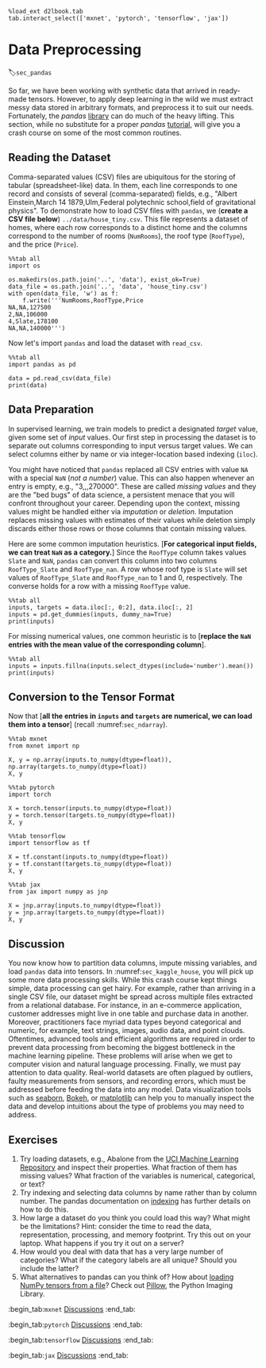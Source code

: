 ```{.python .input}
%load_ext d2lbook.tab
tab.interact_select(['mxnet', 'pytorch', 'tensorflow', 'jax'])
```

# Data Preprocessing
:label:`sec_pandas`

So far, we have been working with synthetic data
that arrived in ready-made tensors.
However, to apply deep learning in the wild
we must extract messy data 
stored in arbitrary formats,
and preprocess it to suit our needs.
Fortunately, the *pandas* [library](https://pandas.pydata.org/) 
can do much of the heavy lifting.
This section, while no substitute 
for a proper *pandas* [tutorial](https://pandas.pydata.org/pandas-docs/stable/user_guide/10min.html),
will give you a crash course
on some of the most common routines.

## Reading the Dataset

Comma-separated values (CSV) files are ubiquitous 
for the storing of tabular (spreadsheet-like) data.
In them, each line corresponds to one record
and consists of several (comma-separated) fields, e.g.,
"Albert Einstein,March 14 1879,Ulm,Federal polytechnic school,field of gravitational physics".
To demonstrate how to load CSV files with `pandas`, 
we (**create a CSV file below**) `../data/house_tiny.csv`. 
This file represents a dataset of homes,
where each row corresponds to a distinct home
and the columns correspond to the number of rooms (`NumRooms`),
the roof type (`RoofType`), and the price (`Price`).

```{.python .input}
%%tab all
import os

os.makedirs(os.path.join('..', 'data'), exist_ok=True)
data_file = os.path.join('..', 'data', 'house_tiny.csv')
with open(data_file, 'w') as f:
    f.write('''NumRooms,RoofType,Price
NA,NA,127500
2,NA,106000
4,Slate,178100
NA,NA,140000''')
```

Now let's import `pandas` and load the dataset with `read_csv`.

```{.python .input}
%%tab all
import pandas as pd

data = pd.read_csv(data_file)
print(data)
```

## Data Preparation

In supervised learning, we train models
to predict a designated *target* value,
given some set of *input* values. 
Our first step in processing the dataset
is to separate out columns corresponding
to input versus target values. 
We can select columns either by name or
via integer-location based indexing (`iloc`).

You might have noticed that `pandas` replaced
all CSV entries with value `NA`
with a special `NaN` (*not a number*) value. 
This can also happen whenever an entry is empty,
e.g., "3,,,270000".
These are called *missing values* 
and they are the "bed bugs" of data science,
a persistent menace that you will confront
throughout your career. 
Depending upon the context, 
missing values might be handled
either via *imputation* or *deletion*.
Imputation replaces missing values 
with estimates of their values
while deletion simply discards 
either those rows or those columns
that contain missing values. 

Here are some common imputation heuristics.
[**For categorical input fields, 
we can treat `NaN` as a category.**]
Since the `RoofType` column takes values `Slate` and `NaN`,
`pandas` can convert this column 
into two columns `RoofType_Slate` and `RoofType_nan`.
A row whose roof type is `Slate` will set values 
of `RoofType_Slate` and `RoofType_nan` to 1 and 0, respectively.
The converse holds for a row with a missing `RoofType` value.

```{.python .input}
%%tab all
inputs, targets = data.iloc[:, 0:2], data.iloc[:, 2]
inputs = pd.get_dummies(inputs, dummy_na=True)
print(inputs)
```

For missing numerical values, 
one common heuristic is to 
[**replace the `NaN` entries with 
the mean value of the corresponding column**].

```{.python .input}
%%tab all
inputs = inputs.fillna(inputs.select_dtypes(include='number').mean())
print(inputs)
```

## Conversion to the Tensor Format

Now that [**all the entries in `inputs` and `targets` are numerical,
we can load them into a tensor**] (recall :numref:`sec_ndarray`).

```{.python .input}
%%tab mxnet
from mxnet import np

X, y = np.array(inputs.to_numpy(dtype=float)), np.array(targets.to_numpy(dtype=float))
X, y
```

```{.python .input}
%%tab pytorch
import torch

X = torch.tensor(inputs.to_numpy(dtype=float))
y = torch.tensor(targets.to_numpy(dtype=float))
X, y
```

```{.python .input}
%%tab tensorflow
import tensorflow as tf

X = tf.constant(inputs.to_numpy(dtype=float))
y = tf.constant(targets.to_numpy(dtype=float))
X, y
```

```{.python .input}
%%tab jax
from jax import numpy as jnp

X = jnp.array(inputs.to_numpy(dtype=float))
y = jnp.array(targets.to_numpy(dtype=float))
X, y
```

## Discussion

You now know how to partition data columns, 
impute missing variables, 
and load `pandas` data into tensors. 
In :numref:`sec_kaggle_house`, you will
pick up some more data processing skills. 
While this crash course kept things simple,
data processing can get hairy.
For example, rather than arriving in a single CSV file,
our dataset might be spread across multiple files
extracted from a relational database.
For instance, in an e-commerce application,
customer addresses might live in one table
and purchase data in another.
Moreover, practitioners face myriad data types
beyond categorical and numeric, for example,
text strings, images,
audio data, and point clouds. 
Oftentimes, advanced tools and efficient algorithms 
are required in order to prevent data processing from becoming
the biggest bottleneck in the machine learning pipeline. 
These problems will arise when we get to 
computer vision and natural language processing. 
Finally, we must pay attention to data quality.
Real-world datasets are often plagued 
by outliers, faulty measurements from sensors, and recording errors, 
which must be addressed before 
feeding the data into any model. 
Data visualization tools such as [seaborn](https://seaborn.pydata.org/), 
[Bokeh](https://docs.bokeh.org/), or [matplotlib](https://matplotlib.org/)
can help you to manually inspect the data 
and develop intuitions about 
the type of problems you may need to address.


## Exercises

1. Try loading datasets, e.g., Abalone from the [UCI Machine Learning Repository](https://archive.ics.uci.edu/ml/datasets) and inspect their properties. What fraction of them has missing values? What fraction of the variables is numerical, categorical, or text?
1. Try indexing and selecting data columns by name rather than by column number. The pandas documentation on [indexing](https://pandas.pydata.org/pandas-docs/stable/user_guide/indexing.html) has further details on how to do this.
1. How large a dataset do you think you could load this way? What might be the limitations? Hint: consider the time to read the data, representation, processing, and memory footprint. Try this out on your laptop. What happens if you try it out on a server? 
1. How would you deal with data that has a very large number of categories? What if the category labels are all unique? Should you include the latter?
1. What alternatives to pandas can you think of? How about [loading NumPy tensors from a file](https://numpy.org/doc/stable/reference/generated/numpy.load.html)? Check out [Pillow](https://python-pillow.org/), the Python Imaging Library. 

:begin_tab:`mxnet`
[Discussions](https://discuss.d2l.ai/t/28)
:end_tab:

:begin_tab:`pytorch`
[Discussions](https://discuss.d2l.ai/t/29)
:end_tab:

:begin_tab:`tensorflow`
[Discussions](https://discuss.d2l.ai/t/195)
:end_tab:

:begin_tab:`jax`
[Discussions](https://discuss.d2l.ai/t/17967)
:end_tab:
